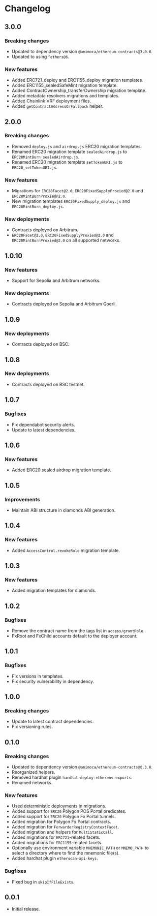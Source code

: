 # Changelog

## 3.0.0

### Breaking changes

- Updated to dependency version `@animoca/ethereum-contracts@3.0.0`.
- Updated to using `^ethers@6`.

### New features

- Added ERC721_deploy and ERC1155_deploy migration templates.
- Added ERC1155_sealedSafeMint migration template.
- Added ContractOwnership_transferOwnership migration template.
- Added metadata resolvers migrations and templates.
- Added Chainlink VRF deployment files.
- Added `getContractAddressOrFallback` helper.

## 2.0.0

### Breaking changes

- Removed `deploy.js` and `airdrop.js` ERC20 migration templates.
- Renamed ERC20 migration template `sealedAirdrop.js` to `ERC20MintBurn_sealedAirdrop.js`.
- Renamed ERC20 migration template `setTokenURI.js` to `ERC20_setTokenURI.js`.

### New features

- Migrations for `ERC20Facet@2.0`, `ERC20FixedSupplyProxied@2.0` and `ERC20MintBurnProxied@2.0`.
- New migration templates `ERC20FixedSupply_deploy.js` and `ERC20MintBurn_deploy.js`.

### New deployments

- Contracts deployed on Arbitrum.
- `ERC20Facet@2.0`, `ERC20FixedSupplyProxied@2.0` and `ERC20MintBurnProxied@2.0` on all supported networks.

## 1.0.10

### New features

- Support for Sepolia and Arbitrum networks.

### New deployments

- Contracts deployed on Sepolia and Arbitrum Goerli.

## 1.0.9

### New deployments

- Contracts deployed on BSC.

## 1.0.8

### New deployments

- Contracts deployed on BSC testnet.

## 1.0.7

### Bugfixes

- Fix dependabot security alerts.
- Update to latest dependencies.

## 1.0.6

### New features

- Added ERC20 sealed airdrop migration template.

## 1.0.5

### Improvements

- Maintain ABI structure in diamonds ABI generation.

## 1.0.4

### New features

- Added `AccessControl.revokeRole` migration template.

## 1.0.3

### New features

- Added migration templates for diamonds.

## 1.0.2

### Bugfixes

- Remove the contract name from the tags list in `access/grantRole`.
- FxRoot and FxChild accounts default to the deployer account.

## 1.0.1

### Bugfixes

- Fix versions in templates.
- Fix security vulnerability in dependency.

## 1.0.0

### Breaking changes

- Update to latest contract dependencies.
- Fix versioning rules.

## 0.1.0

### Breaking changes

- Updated to dependency version `@animoca/ethereum-contracts@0.3.0`.
- Reorganized helpers.
- Removed hardhat plugin `hardhat-deploy-etherenv-exports`.
- Renamed networks.

### New features

- Used deterministic deployments in migrations.
- Added support for `ERC20` Polygon POS Portal predicates.
- Added support for `ERC20` Polygon Fx Portal tunnels.
- Added migration for Polygon Fx Portal contracts.
- Added migration for `ForwarderRegistryContextFacet`.
- Added migration and helpers for `MultiStaticCall`.
- Added migrations for `ERC721`-related facets.
- Added migrations for `ERC1155`-related facets.
- Optionally use environment variable `MNEMONIC_PATH` or `MNEMO_PATH` to select a directory where to find the mnemonic file(s).
- Added hardhat plugin `etherscan-api-keys`.

### Bugfixes

- Fixed bug in `skipIfFileExists`.

## 0.0.1

- Initial release.
